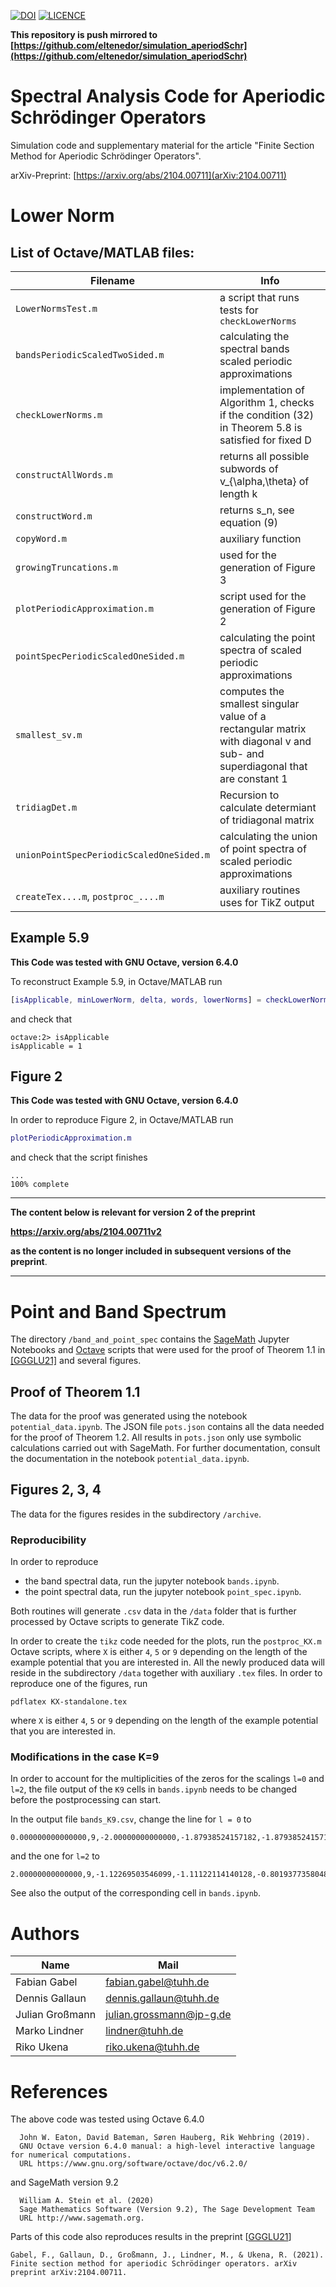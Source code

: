 [![DOI](https://img.shields.io/badge/DOI-10.5281/zenodo.5196575-blue)](https://doi.org/10.5281/zenodo.5196575)
[![LICENCE](https://img.shields.io/badge/license-MIT-green)](https://mit-license.org/)


**This repository is push mirrored to [https://github.com/eltenedor/simulation_aperiodSchr](https://github.com/eltenedor/simulation_aperiodSchr)**

# Spectral Analysis Code for Aperiodic Schrödinger Operators


Simulation code and supplementary material for the article "Finite Section Method for Aperiodic Schrödinger Operators".

arXiv-Preprint: [https://arxiv.org/abs/2104.00711](arXiv:2104.00711)

# Lower Norm

## List of Octave/MATLAB files:

| Filename | Info |
| - | - |
| `LowerNormsTest.m`    | a script that runs tests for `checkLowerNorms` |
| `bandsPeriodicScaledTwoSided.m` |  calculating the spectral bands scaled periodic approximations |
| `checkLowerNorms.m`   | implementation of Algorithm 1, checks if the condition (32) in Theorem 5.8 is satisfied for fixed D |
| `constructAllWords.m` | returns all possible subwords of v_{\alpha,\theta} of length k |
| `constructWord.m`     | returns s_n, see equation (9) |
| `copyWord.m`          | auxiliary function |
| `growingTruncations.m`| used for the generation of Figure 3 |
| `plotPeriodicApproximation.m` | script used for the generation of Figure 2 |
| `pointSpecPeriodicScaledOneSided.m` |  calculating the point spectra of scaled periodic approximations |
| `smallest_sv.m`    | computes the smallest singular value of a rectangular matrix with diagonal v and sub- and superdiagonal that are constant 1 |
| `tridiagDet.m` | Recursion to calculate determiant of tridiagonal matrix |
| `unionPointSpecPeriodicScaledOneSided.m` |  calculating the union of point spectra of scaled periodic approximations |
| `createTex....m`, `postproc_....m` |  auxiliary routines uses for TikZ output |

## Example 5.9

**This Code was tested with GNU Octave, version 6.4.0**

To reconstruct Example 5.9, in Octave/MATLAB run 
```matlab
[isApplicable, minLowerNorm, delta, words, lowerNorms] = checkLowerNorms(1, 100, ones(11,1));
```
and check that
```
octave:2> isApplicable
isApplicable = 1
```

## Figure 2

**This Code was tested with GNU Octave, version 6.4.0**

In order to reproduce Figure 2, in Octave/MATLAB run
```matlab
plotPeriodicApproximation.m
```
and check that the script finishes
```
...
100% complete
```

---
**The content below is relevant for version 2 of the preprint**

**https://arxiv.org/abs/2104.00711v2**

**as the content is no longer included in subsequent versions of the preprint**.

---

# Point and Band Spectrum 


The directory `/band_and_point_spec` contains the [SageMath](https://www.sagemath.org/) Jupyter Notebooks and [Octave](https://www.gnu.org/software/octave/) scripts that were used for the proof of Theorem 1.1 in [[GGGLU21]]( 	
https://doi.org/10.48550/arXiv.2110.09339) and several figures.

## Proof of Theorem 1.1

The data for the proof was generated using the notebook `potential_data.ipynb`.
The JSON file `pots.json` contains all the data needed for the proof of Theorem 1.2.
All results in `pots.json` only use symbolic calculations carried out with SageMath. 
For further documentation, consult the documentation in the notebook `potential_data.ipynb`.

## Figures 2, 3, 4

The data for the figures resides in the subdirectory `/archive`.

### Reproducibility

In order to reproduce 
* the band spectral data, run the jupyter notebook `bands.ipynb`.
* the point spectral data, run the jupyter notebook `point_spec.ipynb`.

Both routines will generate `.csv` data in the `/data` folder that is further processed by Octave scripts to generate TikZ code.

In order to create the `tikz` code needed for the plots, run the `postproc_KX.m` Octave scripts, where `X` is either `4`, `5` or `9` depending on the length of the example potential that you are interested in.
All the newly produced data will reside in the subdirectory `/data` together with auxiliary `.tex` files. 
In order to reproduce one of the figures, run 
```
pdflatex KX-standalone.tex
``` 
where `X` is either `4`, `5` or `9` depending on the length of the example potential that you are interested in.

### Modifications in the case K=9

In order to account for the multiplicities of the zeros for the scalings `l=0` and `l=2`, the file output of the `K9` cells in `bands.ipynb` needs to be changed before the postprocessing can start.

In the output file `bands_K9.csv`, change the line for `l = 0` to
```
0.000000000000000,9,-2.00000000000000,-1.87938524157182,-1.87938524157182,-1.53208888623796,-1.53208888623796,-1.00000000000000,-1.00000000000000,-0.347296355333861,-0.347296355333861,0.347296355333861,0.347296355333861,1.00000000000000,1.00000000000000,1.53208888623796,1.53208888623796,1.87938524157182,1.87938524157182,2.00000000000000
```
and the one for `l=2` to
```
2.00000000000000,9,-1.12269503546099,-1.11122114140128,-0.801937735804838,-0.762512708829868,-0.341677503250975,-0.288537854368133,0.554958132087371,0.614111698460124,1.56339706474929,1.67439549622911,2.24697960371747,2.48317863579858,2.66734798160450,3.00000000000000,3.00000000000000,3.18291284403670,3.71593700828199,3.72536349954030
```
See also the output of the corresponding cell in `bands.ipynb`.

# Authors

| Name | Mail |
|-|-|
| Fabian Gabel    | [fabian.gabel@tuhh.de](mailto:fabian.gabel@tuhh.de) |
| Dennis Gallaun  | [dennis.gallaun@tuhh.de](mailto:dennis.gallaun@tuhh.de) |
| Julian Großmann | [julian.grossmann@jp-g.de](mailto:julian.grossmann@jp-g.de) |
| Marko Lindner   | [lindner@tuhh.de](mailto:lindner@tuhh.de) |
| Riko Ukena      | [riko.ukena@tuhh.de](mailto:riko.ukena@tuhh.de) |

# References

The above code was tested using Octave  6.4.0
```
  John W. Eaton, David Bateman, Søren Hauberg, Rik Wehbring (2019).
  GNU Octave version 6.4.0 manual: a high-level interactive language for numerical computations.
  URL https://www.gnu.org/software/octave/doc/v6.2.0/
```
and SageMath version 9.2
```
  William A. Stein et al. (2020) 
  Sage Mathematics Software (Version 9.2), The Sage Development Team
  URL http://www.sagemath.org.
```

Parts of this code also reproduces results in the preprint [[GGGLU21](https://arxiv.org/abs/2110.09339)]
```
Gabel, F., Gallaun, D., Großmann, J., Lindner, M., & Ukena, R. (2021). Finite section method for aperiodic Schrödinger operators. arXiv preprint arXiv:2104.00711.
```